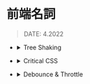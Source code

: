 <style> 
.imgBox{
  display: flex; 
  flex-direction: column; 
  margin: 5%; 
  justify-content: center;
  border: 2px solid black;
}
</style>

<!--  style  -->

###### <!-- ref -->

[tree shaking]: https://webpack.js.org/guides/tree-shaking/
[critical css]: https://www.sitepoint.com/how-and-why-you-should-inline-your-critical-css/
[debounce & throttle]: https://medium.com/@alexian853/debounce-throttle-%E9%82%A3%E4%BA%9B%E5%89%8D%E7%AB%AF%E9%96%8B%E7%99%BC%E6%87%89%E8%A9%B2%E8%A6%81%E7%9F%A5%E9%81%93%E7%9A%84%E5%B0%8F%E4%BA%8B-%E4%B8%80-76a73a8cbc39

 <!-- ref -->

# 前端名詞

> DATE: 4.2022

<!-- Tree Shaking -->

- <details close>
  <summary>Tree Shaking</summary>

  > REF: [Tree Shaking]

  - 編譯打包時，將未使用到的程式碼 (dead-code) 移除。 (像在搖動樹木，將枯葉搖落一般)

  </details>

<!-- Critical CSS -->

- <details close>
  <summary>Critical CSS</summary>

  > REF: [Critical CSS]

  - 只將初次載入區塊需要渲染的 CSS 抽出來，放在 `<head>`，後續的 CSS 再以 Lazy loading 的方式延遲載入。

  </details>

<!-- Debounce & Throttle -->

- <details close>
  <summary>Debounce & Throttle</summary>

  > REF: [Debounce & Throttle]

  -

  </details>
